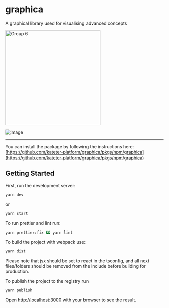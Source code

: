 # graphica

A graphical library used for visualising advanced concepts

<img width="302" alt="Group 6" src="https://github.com/kateter-platform/graphica/assets/37273026/73757c15-87f9-4cf2-beb9-e5cb9ccc0322">

![image](https://github.com/kateter-platform/graphica/assets/113468143/f8b31058-b842-446d-b09e-ba57fbed4fbf)

---

You can install the package by following the instructions here: [https://github.com/kateter-platform/graphica/pkgs/npm/graphica](https://github.com/kateter-platform/graphica/pkgs/npm/graphica)

## Getting Started

First, run the development server:

```bash
yarn dev
```

or

```bash
yarn start
```

To run prettier and lint run:

```bash
yarn prettier:fix && yarn lint
```

To build the project with webpack use:

```bash
yarn dist
```

Please note that jsx should be set to react in the tsconfig, and all next files/folders should be removed from the include before building for production.

To publish the project to the registry run

```bash
yarn publish
```

Open [http://localhost:3000](http://localhost:3000) with your browser to see the result.
